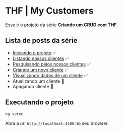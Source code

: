 # THF | My Customers

Esse é o projeto da série **Criando um CRUD com THF**.

## Lista de posts da série

- [Iniciando o projeto](https://medium.com/@jhosefmarks/criando-um-crud-com-thf-iniciando-o-projeto-2bb79138eea6) ✅
- [Listando nossos clientes](https://medium.com/@jhosefmarks/criando-um-crud-com-thf-listando-nossos-clientes-cfd80b9d8b00) ✅
- [Pesquisando pelos nossos clientes](https://medium.com/@jhosefmarks/criando-um-crud-com-thf-pesquisando-pelos-nossos-clientes-75d3d2ecbcc) ✅
- [Criando um novo cliente](https://medium.com/@jhosefmarks/criando-um-crud-com-thf-criando-um-novo-cliente-c0c519502e92) ✅
- [Visualizando dados de um cliente](https://medium.com/@jhosefmarks/criando-um-crud-com-thf-visualizando-dados-de-um-cliente-ea3163db2d97) ✅
- Atualizando um cliente 📝
- Apagando cliente 📝

## Executando o projeto

`ng serve`

Abra a url `http://localhost:4200` no seu browser.
